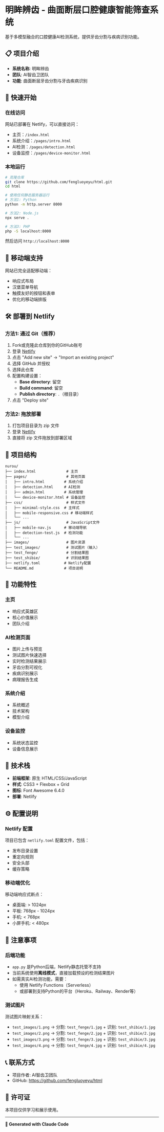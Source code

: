 # 明眸辨齿 - 曲面断层口腔健康智能筛查系统

基于多模型融合的口腔健康AI检测系统，提供牙齿分割与疾病识别功能。

## 📋 项目介绍

- **系统名称**: 明眸辨齿
- **团队**: AI智齿卫团队
- **功能**: 曲面断层牙齿分割与牙齿疾病识别

## 🚀 快速开始

### 在线访问

网站已部署在 Netlify，可以直接访问：
- 主页：`/index.html`
- 系统介绍：`/pages/intro.html`
- AI检测：`/pages/detection.html`
- 设备监控：`/pages/device-monitor.html`

### 本地运行

```bash
# 克隆仓库
git clone https://github.com/fengluoyeyu/html.git
cd html

# 使用任何静态服务器运行
# 方法1: Python
python -m http.server 8000

# 方法2: Node.js
npx serve .

# 方法3: PHP
php -S localhost:8000
```

然后访问 `http://localhost:8000`

## 📱 移动端支持

网站已完全适配移动端：
- 响应式布局
- 汉堡菜单导航
- 触摸友好的按钮和表单
- 优化的移动端排版

## 🛠️ 部署到 Netlify

### 方法1: 通过 Git（推荐）

1. Fork或克隆此仓库到你的GitHub账号
2. 登录 [Netlify](https://netlify.com)
3. 点击 "Add new site" → "Import an existing project"
4. 选择 GitHub 并授权
5. 选择此仓库
6. 配置构建设置：
   - **Base directory**: 留空
   - **Build command**: 留空
   - **Publish directory**: `.`（根目录）
7. 点击 "Deploy site"

### 方法2: 拖放部署

1. 打包项目目录为 zip 文件
2. 登录 [Netlify](https://netlify.com)
3. 直接将 zip 文件拖放到部署区域

## 📂 项目结构

```
nurou/
├── index.html              # 主页
├── pages/                  # 其他页面
│   ├── intro.html         # 系统介绍
│   ├── detection.html     # AI检测
│   ├── admin.html         # 系统管理
│   └── device-monitor.html # 设备监控
├── css/                    # 样式文件
│   ├── minimal-style.css  # 主样式
│   ├── mobile-responsive.css # 移动端样式
│   └── ...
├── js/                     # JavaScript文件
│   ├── mobile-nav.js      # 移动端导航
│   ├── detection-test.js  # 检测功能
│   └── ...
├── images/                 # 图片资源
├── test_images/            # 测试图片（输入）
├── test_fenge/             # 分割结果图
├── test_shibie/            # 识别结果图
├── netlify.toml           # Netlify配置
└── README.md              # 项目说明
```

## 🎨 功能特性

### 主页
- 响应式英雄区
- 核心价值展示
- 团队介绍

### AI检测页面
- 图片上传与预览
- 测试图片快速选择
- 实时检测结果展示
- 牙齿分割可视化
- 疾病识别展示
- 病理报告生成

### 系统介绍
- 系统概述
- 技术架构
- 模型介绍

### 设备监控
- 系统状态监控
- 设备信息展示

## 🔧 技术栈

- **前端框架**: 原生 HTML/CSS/JavaScript
- **样式**: CSS3 + Flexbox + Grid
- **图标**: Font Awesome 6.4.0
- **部署**: Netlify

## ⚙️ 配置说明

### Netlify 配置

项目已包含 `netlify.toml` 配置文件，包括：
- 发布目录设置
- 重定向规则
- 安全头部
- 缓存策略

### 移动端优化

移动端响应式断点：
- 桌面端: > 1024px
- 平板: 768px - 1024px
- 手机: < 768px
- 小屏手机: < 480px

## 📝 注意事项

### 后端功能

- `app.py` 是Python后端，Netlify静态托管不支持
- 当前系统使用**离线模式**，直接加载预设的检测结果图片
- 如需真实AI检测功能，需要：
  - 使用 Netlify Functions（Serverless）
  - 或部署到支持Python的平台（Heroku、Railway、Render等）

### 测试图片

测试图片映射关系：
- `test_images/1.png` → 分割: `test_fenge/1.jpg` + 识别: `test_shibie/1.jpg`
- `test_images/2.png` → 分割: `test_fenge/2.jpg` + 识别: `test_shibie/2.jpg`
- `test_images/3.png` → 分割: `test_fenge/3.jpg` + 识别: `test_shibie/3.jpg`
- `test_images/4.png` → 分割: `test_fenge/4.jpg` + 识别: `test_shibie/4.jpg`

## 📞 联系方式

- 项目作者: AI智齿卫团队
- GitHub: https://github.com/fengluoyeyu/html

## 📄 许可证

本项目仅供学习和展示使用。

---

**🤖 Generated with Claude Code**
